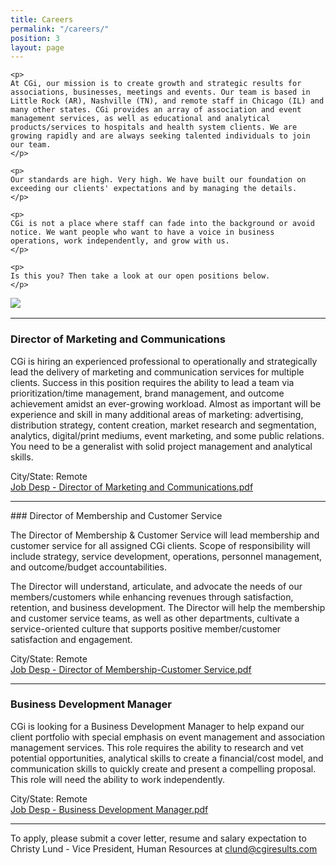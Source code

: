 ```yaml
---
title: Careers
permalink: "/careers/"
position: 3
layout: page
---
```


<div class="row mb-5 pb-4" style="margin-bottom: 1rem !important;">

  <div class="col-md-6">

    <p>
	At CGi, our mission is to create growth and strategic results for associations, businesses, meetings and events. Our team is based in Little Rock (AR), Nashville (TN), and remote staff in Chicago (IL) and many other states. CGi provides an array of association and event management services, as well as educational and analytical products/services to hospitals and health system clients. We are growing rapidly and are always seeking talented individuals to join our team.
    </p>

    <p>
    Our standards are high. Very high. We have built our foundation on exceeding our clients' expectations and by managing the details. 
    </p>

    <p>
    CGi is not a place where staff can fade into the background or avoid notice. We want people who want to have a voice in business operations, work independently, and grow with us. 
    </p>

    <p>
    Is this you? Then take a look at our open positions below.
    </p>

  </div>

  <div class="col-md-6">
    <img src="/uploads/Highland%20Ridge%20II.jpg" style="max-height: 375px;">
  </div>

</div>
<hr>

### Director of Marketing and Communications

CGi is hiring an experienced professional to operationally and strategically lead the delivery of marketing and communication services for multiple clients. Success in this position requires the ability to lead a team via prioritization/time management, brand management, and outcome achievement amidst an ever-growing workload.  Almost as important will be experience and skill in many additional areas of marketing: advertising, distribution strategy, content creation, market research and segmentation, analytics, digital/print mediums, event marketing, and some public relations.  You need to be a generalist with solid project management and analytical skills.    <br />

City/State: Remote <br />
[Job Desp - Director of Marketing and Communications.pdf](/uploads/Job%20Desp%20-%20Director%20of%20Marketing%20and%20Communications.pdf)

<hr>
### Director of Membership and Customer Service

The Director of Membership & Customer Service will lead membership and customer service for all assigned CGi clients. Scope of responsibility will include strategy, service development, operations, personnel management, and outcome/budget accountabilities. 

The Director will understand, articulate, and advocate the needs of our members/customers while enhancing revenues through satisfaction, retention, and business development. The Director will help the membership and customer service teams, as well as other departments, cultivate a service-oriented culture that supports positive member/customer satisfaction and engagement.
  <br />

City/State: Remote <br />
[Job Desp - Director of Membership-Customer Service.pdf](/uploads/Job%20Desp%20-%20Director%20of%20Membership-Customer%20Service.pdf)
<hr>

### Business Development Manager

CGi is looking for a Business Development Manager to help expand our client portfolio with special emphasis on event management and association management services.  This role requires the ability to research and vet potential opportunities, analytical skills to create a financial/cost model, and communication skills to quickly create and present a compelling proposal.  This role will need the ability to work independently.    <br />

City/State: Remote <br />
[Job Desp - Business Development Manager.pdf](/uploads/Job%20Desp%20-%20Business%20Development%20Manager.pdf)

<hr>

To apply, please submit a cover letter, resume and salary expectation to Christy Lund - Vice President, Human Resources at clund@cgiresults.com


